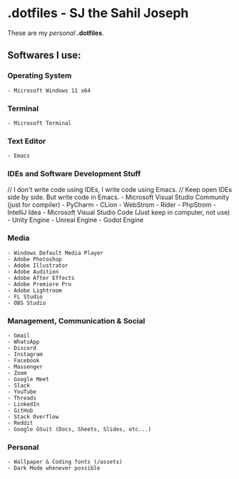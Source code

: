 
# .dotfiles - SJ the Sahil Joseph
These are my *personal* __.dotfiles__.

## Softwares I use:

### Operating System
    - Microsoft Windows 11 x64
    
### Terminal
    - Microsoft Terminal
    
### Text Editor
    - Emacs
    
### IDEs and Software Development Stuff
// I don't write code using IDEs, I write code using Emacs.
// Keep open IDEs side by side. But write code in Emacs.
    - Microsoft Visual Studio Community (just for compiler)
    - PyCharm
    - CLion
    - WebStrom
    - Rider
    - PhpStrom
    - IntelliJ Idea
    - Microsoft Visual Studio Code (Just keep in computer, not use)
    - Unity Engine
    - Unreal Engine
    - Godot Engine

### Media
    - Windows Default Media Player
    - Adobe Photoshop
    - Adobe Illustrator
    - Adobe Audition
    - Adobe After Effects
    - Adobe Premiere Pro
    - Adobe Lightroom
    - FL Studio
    - OBS Studio

### Management, Communication & Social
    - Gmail
    - WhatsApp
    - Discord
    - Instagram
    - Facebook
    - Massenger
    - Zoom
    - Google Meet
    - Slack
    - YouTube
    - Threads
    - LinkedIn
    - GitHub
    - Stack Overflow
    - Reddit
    - Google GSuit (Docs, Sheets, Slides, etc...)
        
### Personal
    - Wallpaper & Coding fonts (/assets)
    - Dark Mode whenever possible

